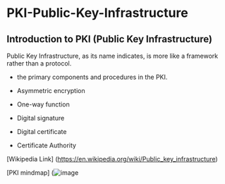 # PKI-Public-Key-Infrastructure
## Introduction to PKI (Public Key Infrastructure)

Public Key Infrastructure, as its name indicates, is more like a framework rather than a protocol.

- the primary components and procedures in the PKI.

- Asymmetric encryption
- One-way function
- Digital signature
- Digital certificate
- Certificate Authority

[Wikipedia Link] (https://en.wikipedia.org/wiki/Public_key_infrastructure)

[PKI mindmap] (![image](https://user-images.githubusercontent.com/61211023/124836354-c17b0080-df7a-11eb-9129-477405d9ae9f.png)

